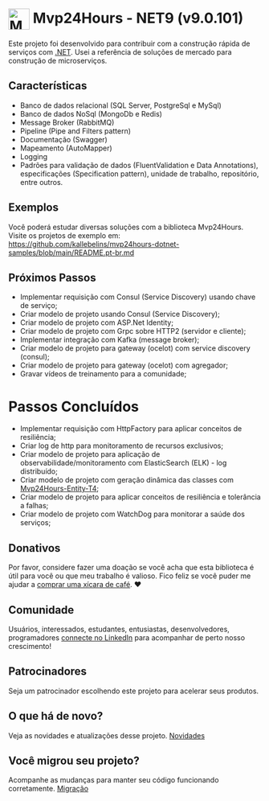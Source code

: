 # <img  style="vertical-align:middle" width="42" height="42" src="/_media/icon.png" alt="Mvp24Hours" /> Mvp24Hours - NET9 (v9.0.101)
Este projeto foi desenvolvido para contribuir com a construção rápida de serviços com [.NET](https://learn.microsoft.com/pt-br/training/dotnet/). Usei a referência de soluções de mercado para construção de microserviços.

## Características
* Banco de dados relacional (SQL Server, PostgreSql e MySql)
* Banco de dados NoSql (MongoDb e Redis)
* Message Broker (RabbitMQ)
* Pipeline (Pipe and Filters pattern)
* Documentação (Swagger)
* Mapeamento (AutoMapper)
* Logging
* Padrões para validação de dados (FluentValidation e Data Annotations), especificações (Specification pattern), unidade de trabalho, repositório, entre outros.

## Exemplos
Você poderá estudar diversas soluções com a biblioteca Mvp24Hours. Visite os projetos de exemplo em:
<br>https://github.com/kallebelins/mvp24hours-dotnet-samples/blob/main/README.pt-br.md

## Próximos Passos
* Implementar requisição com Consul (Service Discovery) usando chave de serviço;
* Criar modelo de projeto usando Consul (Service Discovery);
* Criar modelo de projeto com ASP.Net Identity;
* Criar modelo de projeto com Grpc sobre HTTP2 (servidor e cliente);
* Implementar integração com Kafka (message broker);
* Criar modelo de projeto para gateway (ocelot) com service discovery (consul);
* Criar modelo de projeto para gateway (ocelot) com agregador;
* Gravar vídeos de treinamento para a comunidade;

# Passos Concluídos
* Implementar requisição com HttpFactory para aplicar conceitos de resiliência;
* Criar log de http para monitoramento de recursos exclusivos;
* Criar modelo de projeto para aplicação de observabilidade/monitoramento com ElasticSearch (ELK) - log distribuído;
* Criar modelo de projeto com geração dinâmica das classes com [Mvp24Hours-Entity-T4](https://github.com/kallebelins/mvp24hours-entity-t4);
* Criar modelo de projeto para aplicar conceitos de resiliência e tolerância a falhas;
* Criar modelo de projeto com WatchDog para monitorar a saúde dos serviços;

## Donativos
Por favor, considere fazer uma doação se você acha que esta biblioteca é útil para você ou que meu trabalho é valioso. Fico feliz se você puder me ajudar a [comprar uma xícara de café](https://www.paypal.com/donate/?hosted_button_id=EKA2L256GJVQC). :heart:

## Comunidade
Usuários, interessados, estudantes, entusiastas, desenvolvedores, programadores [connecte no LinkedIn](https://www.linkedin.com/in/kallebelins/) para acompanhar de perto nosso crescimento!

## Patrocinadores
Seja um patrocinador escolhendo este projeto para acelerar seus produtos.

## O que há de novo?
Veja as novidades e atualizações desse projeto. [Novidades](en-us/release)

## Você migrou seu projeto?
Acompanhe as mudanças para manter seu código funcionando corretamente. [Migração](en-us/migration)



